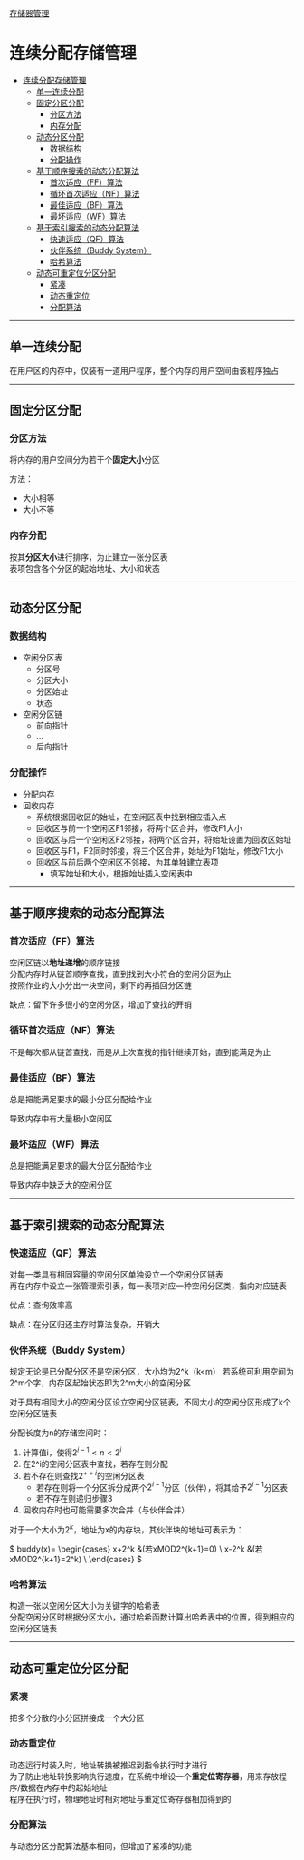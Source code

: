[存储器管理](../操作系统原理.md)
# 连续分配存储管理
<!-- TOC -->

- [连续分配存储管理](#连续分配存储管理)
  - [单一连续分配](#单一连续分配)
  - [固定分区分配](#固定分区分配)
    - [分区方法](#分区方法)
    - [内存分配](#内存分配)
  - [动态分区分配](#动态分区分配)
    - [数据结构](#数据结构)
    - [分配操作](#分配操作)
  - [基于顺序搜索的动态分配算法](#基于顺序搜索的动态分配算法)
    - [首次适应（FF）算法](#首次适应ff算法)
    - [循环首次适应（NF）算法](#循环首次适应nf算法)
    - [最佳适应（BF）算法](#最佳适应bf算法)
    - [最坏适应（WF）算法](#最坏适应wf算法)
  - [基于索引搜索的动态分配算法](#基于索引搜索的动态分配算法)
    - [快速适应（QF）算法](#快速适应qf算法)
    - [伙伴系统（Buddy System）](#伙伴系统buddy-system)
    - [哈希算法](#哈希算法)
  - [动态可重定位分区分配](#动态可重定位分区分配)
    - [紧凑](#紧凑)
    - [动态重定位](#动态重定位)
    - [分配算法](#分配算法)

<!-- /TOC -->
---
## 单一连续分配
在用户区的内存中，仅装有一道用户程序，整个内存的用户空间由该程序独占

---
## 固定分区分配
### 分区方法
将内存的用户空间分为若干个**固定大小**分区

方法：
* 大小相等
* 大小不等

### 内存分配
按其**分区大小**进行排序，为止建立一张分区表  
表项包含各个分区的起始地址、大小和状态

---
## 动态分区分配
### 数据结构
* 空闲分区表
    * 分区号
    * 分区大小
    * 分区始址
    * 状态
* 空闲分区链
    * 前向指针
    * ...
    * 后向指针

### 分配操作
* 分配内存
* 回收内存
    * 系统根据回收区的始址，在空闲区表中找到相应插入点
    * 回收区与前一个空闲区F1邻接，将两个区合并，修改F1大小
    * 回收区与后一个空闲区F2邻接，将两个区合并，将始址设置为回收区始址
    * 回收区与F1，F2同时邻接，将三个区合并，始址为F1始址，修改F1大小
    * 回收区与前后两个空闲区不邻接，为其单独建立表项
        * 填写始址和大小，根据始址插入空闲表中

---
## 基于顺序搜索的动态分配算法
### 首次适应（FF）算法
空闲区链以**地址递增**的顺序链接  
分配内存时从链首顺序查找，直到找到大小符合的空闲分区为止  
按照作业的大小分出一块空间，剩下的再插回分区链

缺点：留下许多很小的空闲分区，增加了查找的开销

### 循环首次适应（NF）算法
不是每次都从链首查找，而是从上次查找的指针继续开始，直到能满足为止

### 最佳适应（BF）算法
总是把能满足要求的最小分区分配给作业

导致内存中有大量极小空闲区

### 最坏适应（WF）算法
总是把能满足要求的最大分区分配给作业

导致内存中缺乏大的空闲分区

---
## 基于索引搜索的动态分配算法
### 快速适应（QF）算法
对每一类具有相同容量的空闲分区单独设立一个空闲分区链表  
再在内存中设立一张管理索引表，每一表项对应一种空闲分区类，指向对应链表

优点：查询效率高

缺点：在分区归还主存时算法复杂，开销大

### 伙伴系统（Buddy System）
规定无论是已分配分区还是空闲分区，大小均为2^k（k<m）
若系统可利用空间为2^m个字，内存区起始状态即为2^m大小的空闲分区

对于具有相同大小的空闲分区设立空闲分区链表，不同大小的空闲分区形成了k个空闲分区链表

分配长度为n的存储空间时：
1. 计算值i，使得$2^{i-1}<n<2^i$
2. 在2^i的空闲分区表中查找，若存在则分配
3. 若不存在则查找$2^{++i}$的空闲分区表
    * 若存在则将一个分区拆分成两个$2^{i-1}$分区（伙伴），将其给予$2^{i-1}$分区表
    * 若不存在则递归步骤3
4. 回收内存时也可能需要多次合并（与伙伴合并）

对于一个大小为$2^k$，地址为x的内存块，其伙伴块的地址可表示为：

$
    buddy(x)=
        \begin{cases}
            x+2^k &(若xMOD2^{k+1}=0) \\
            x-2^k &(若xMOD2^{k+1}=2^k) \\
        \end{cases}
$


### 哈希算法
构造一张以空闲分区大小为关键字的哈希表  
分配空闲分区时根据分区大小，通过哈希函数计算出哈希表中的位置，得到相应的空闲分区链表

---
## 动态可重定位分区分配
### 紧凑 
把多个分散的小分区拼接成一个大分区

### 动态重定位
动态运行时装入时，地址转换被推迟到指令执行时才进行  
为了防止地址转换影响执行速度，在系统中增设一个**重定位寄存器**，用来存放程序/数据在内存中的起始地址  
程序在执行时，物理地址时相对地址与重定位寄存器相加得到的

### 分配算法
与动态分区分配算法基本相同，但增加了紧凑的功能